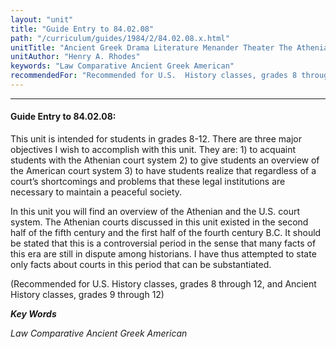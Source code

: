 ```yaml
---
layout: "unit"
title: "Guide Entry to 84.02.08"
path: "/curriculum/guides/1984/2/84.02.08.x.html"
unitTitle: "Ancient Greek Drama Literature Menander Theater The Athenian Court And The American Court System"
unitAuthor: "Henry A. Rhodes"
keywords: "Law Comparative Ancient Greek American"
recommendedFor: "Recommended for U.S.  History classes, grades 8 through 12, and Ancient History classes, grades 9 through 12"
---
```

<body>
<hr/>
 <h4>
  Guide Entry to 84.02.08:
 </h4>
 This unit is intended for students in grades 8-12.  There are three major objectives I wish to accomplish with this unit.  They are: 1) to acquaint students with the Athenian court system 2) to give students an overview of the American court system 3) to have students realize that regardless of a court’s shortcomings and problems that these legal institutions are necessary to maintain a peaceful society.
 <p>
  In this unit you will find an overview of the Athenian and the U.S. court system.  The Athenian courts discussed in this unit existed in the second half of the fifth century and the first half of the fourth century B.C.  It should be stated that this is a controversial period in the sense that many facts of this era are still in dispute among historians.  I have thus attempted to state only facts about courts in this period that can be substantiated.
 </p>
 <p>
  (Recommended for U.S.  History classes, grades 8 through 12, and Ancient History classes, grades 9 through 12)
 </p>
<p>
  <b>
   <i>
    Key Words
   </i>
  </b>
  <br/>
 </p>
 <p>
  <i>
   Law Comparative Ancient Greek American
  </i>
 </p>

</body>